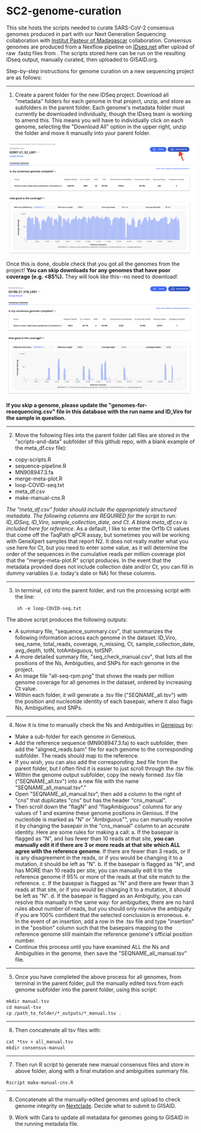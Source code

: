 # SC2-genome-curation

This site hosts the scripts needed to curate SARS-CoV-2 consensus genomes produced in part with our Next Generation Sequencing collaboration with [Institut Pasteur of Madagascar](http://www.pasteur.mg/) collaboration. Consensus genomes are produced from a Nexflow pipeline on [IDseq.net](IDseq.net) after upload of raw .fastq files from . The scripts stored here can be run on the resulting IDseq output, manually curated, then uploaded to GISAID.org.

Step-by-step instructions for genome curation on a new sequencing project are as follows:

---

 1. Create a parent folder for the new IDSeq project. Download all "metadata" folders for each genome in that project, unzip, and store as subfolders in the parent folder. Each genome's metadata folder must currently be downloaded individually, though the IDseq team is working to amend this. This means you will have to individually click on each genome, selecting the "Download All" option in the upper right, unzip the folder and move it manually into your parent folder.
 
![](images/genome_download.png)

Once this is done, double check that you got all the genomes from the project! **You can skip downloads for any genomes that have poor coverage (e.g. <85%).** They will look like this--no need to download!

![](images/poor_coverage_genome.png)

**If you skip a genome, please update the "genomes-for-resequencing.csv" file in this database with the run name and ID_Viro for the sample in question.**

---

2. Move the following files into the parent folder (all files are stored in the "scripts-and-data" subfolder of this github repo, with a blank example of the meta_df.csv file):

- copy-scripts.R
- sequence-pipeline.R
- MN908947.3.fa
- merge-meta-plot.R
- loop-COVID-seq.txt
- meta_df.csv
- make-manual-cns.R

*The "meta_df.csv" folder should include the appropriately structured metadata. The following columns are REQUIRED for the script to run: ID_IDSeq, ID_Viro, sample_collection_date, and Ct. A blank meta_df.csv is included here for reference.* As a default, I like to enter the Orf1b Ct values that come off the TaqPath qPCR assay, but sometimes you will be working with GeneXpert samples that report N2. It does not really matter what you use here for Ct, but you need to enter some value, as it will determine the order of the sequences in the cumulative reads per million coverage plot that the "merge-meta-plot.R" script produces. In the event that the metadata provided does not include collection date and/or Ct, you can fill in dummy variables (i.e. today's date or NA) for these columns. 

---

3. In terminal, cd into the parent folder, and run the processing script with the line:

```
    sh -e loop-COVID-seq.txt 
```
The above script produces the following outputs:
- A summary file, "sequence_summary.csv", that summarizes the following information across each genome in the dataset: ID_Viro, seq_name, total_reads, coverage, n_missing, Ct, sample_collection_date, avg_depth, totN, totAmbiguous, totSNP.
- A more detailed summary file, "seq_check_manual.csv", that lists all the positions of the Ns, Ambiguities, and SNPs for each genome in the project. 
- An image file "all-seq-rpm.png" that shows the reads per million genome coverage for all genomes in the dataset, ordered by increasing Ct value.
- Within each folder, it will generate a .tsv file ("SEQNAME_all.tsv") with the position and nucleotide identity of each basepair, where it also flags Ns, Ambiguities, and SNPs.

---

4. Now it is time to manually check the Ns and Ambiguities in [Geneious](geneious.com) by:
- Make a sub-folder for each genome in Geneious.
- Add the reference sequence (MN908947.3.fa) to each subfolder, then add the "aligned_reads.bam" file for each genome to the corresponding subfolder. The reads should map to the reference.
- If you wish, you can also add the corresponding .bed file from the parent folder, but I often find it is easier to just scroll through the .tsv file.
- Within the genome output subfolder, copy the newly formed .tsv file ("SEQNAME_all.tsv") into a new file with the name "SEQNAME_all_manual.tsv"."
- Open "SEQNAME_all_manual.tsv", then add a column to the right of "cns" that duplicates "cns" but has the header "cns_manual". 
- Then scroll down the "flagN" and "flagAmbiguous" columns for any values of 1 and examine these genome positions in Genious. If the nucleotide is marked as "N" or "Ambiguous"", you can manually resolve it by changing the basepair in the "cns_manual" column to an accurate identity. Here are some rules for making a call:
    a. If the basepair is flagged as "N", and has fewer than 10 reads at that site, **you can manually edit it if there are 3 or more reads at that site which ALL agree with the reference genome**. If there are fewer than 3 reads, or if is any disagreement in the reads, or if you would be changing it to a mutation, it should be left as "N".
    b. If the basepair is flagged as "N", and has MORE than 10 reads per site, you can manually edit it to the reference genome if 95% or more of the reads at that site match to the reference. 
    c. If the basepair is flagged as "N" and there are fewer than 3 reads at that site, or if you would be changing it to a mutation, it should be left as "N".
    d.  If the  basepair is flagged as an Ambiguity, you can resolve this manually in the same way: for ambiguities, there are no hard rules about number of reads, but you should only resolve the ambiguity if you are 100% confident that the selected conclusion is erroneous.
    e. In the event of an insertion, add a row in the .tsv file and type "insertion" in the "position" column such that the basepairs mapping to the reference genome still maintain the reference genome's official position number.
- Continue this process until you have examined ALL the Ns and Ambiguities in the genome, then save the "SEQNAME_all_manual.tsv" file.

---

5. Once you have completed the above process for all genomes, from terminal in the parent folder, pull the manually edited tsvs from each genome subfolder into the parent folder, using this script:

```
mkdir manual-tsv
cd manual-tsv
cp /path_to_folder/*_outputs/*_manual.tsv .
```

---

6. Then concatenate all tsv files with:

```
cat *tsv > all_manual.tsv
mkdir consensus-manual

```

---

7. Then  run R script to generate new manual consensus files and store in above folder, along with a  final mutation and ambiguities summary file.

```
Rscript make-manual-cns.R
```

---

8. Concatenate all the manually-edited genomes and upload to check genome integrity on [Nextclade](https://clades.nextstrain.org/). Decide what to submit to GISAID.

9. Work with Cara to update all metadata for genomes going to GISAID in the running metadata file.


